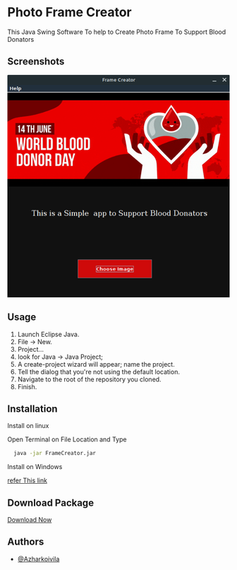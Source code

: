 
# Photo Frame Creator

This Java Swing Software To help to Create Photo Frame To Support Blood Donators

## Screenshots

![App Screenshot](https://raw.githubusercontent.com/Azharkoivila/PhotoFrameCreator/readme/ScreenShots/ScreenShot.png)
## Usage

1. Launch Eclipse Java.
2. File -> New.
3. Project...
4. look for Java -> Java Project;
5. A create-project wizard will appear; name the project.
6. Tell the dialog that you're not using the default location.
7. Navigate to the root of the repository you cloned.
8. Finish.

## Installation

Install on linux

Open Terminal on File Location and Type
```bash
  java -jar FrameCreator.jar
```
Install on Windows 

[refer This link](https://www.wikihow.com/Run-a-.Jar-Java-File)

## Download Package
[Download Now]()

## Authors

- [@Azharkoivila](https://www.github.com/Azharkoivila)

